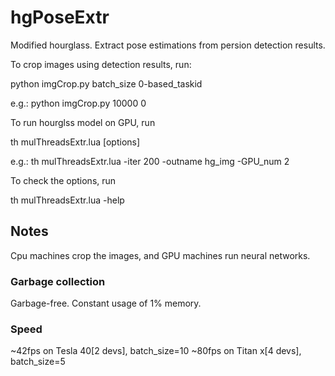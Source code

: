 # hgPoseExtr
Modified hourglass. Extract pose estimations from persion detection results.

To crop images using detection results, run:

python imgCrop.py batch_size 0-based_taskid

e.g.: python imgCrop.py 10000 0

To run hourglss model on GPU, run

th mulThreadsExtr.lua [options]

e.g.:  th mulThreadsExtr.lua -iter 200 -outname hg_img -GPU_num 2

To check the options, run

th mulThreadsExtr.lua -help

## Notes
Cpu machines crop the images, and GPU machines run neural networks.

### Garbage collection
Garbage-free. Constant usage of 1% memory.

### Speed
~42fps on Tesla 40[2 devs], batch_size=10
~80fps on Titan x[4 devs], batch_size=5
